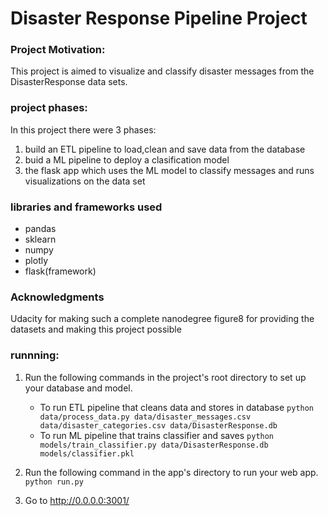 # Disaster Response Pipeline Project

### Project Motivation:
This project is aimed to visualize and classify disaster messages from the DisasterResponse data sets.

### project phases:
In this project there were 3 phases:
1. build an ETL pipeline to load,clean and save data from the database
2. buid a ML pipeline to deploy a clasification model
3. the flask app which uses the ML model to classify messages and runs visualizations on the data set

### libraries and frameworks used
- pandas
- sklearn
- numpy
- plotly
- flask(framework)

### Acknowledgments
Udacity for making such a complete nanodegree
figure8 for providing the datasets and making this project possible

### runnning:
1. Run the following commands in the project's root directory to set up your database and model.

    - To run ETL pipeline that cleans data and stores in database
        `python data/process_data.py data/disaster_messages.csv data/disaster_categories.csv data/DisasterResponse.db`
    - To run ML pipeline that trains classifier and saves
        `python models/train_classifier.py data/DisasterResponse.db models/classifier.pkl`

2. Run the following command in the app's directory to run your web app.
    `python run.py`

3. Go to http://0.0.0.0:3001/
